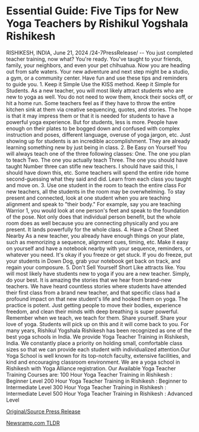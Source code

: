 # Essential Guide: Five Tips for New Yoga Teachers by Rishikul Yogshala Rishikesh

RISHIKESH, INDIA, June 21, 2024 /24-7PressRelease/ -- You just completed teacher training, now what?  You're ready. You've taught to your friends, family, your neighbors, and even your pet chihuahua. Now you are heading out from safe waters. Your new adventure and next step might be a studio, a gym, or a community center.  Have fun and use these tips and reminders to guide you.  1. Keep it Simple  Use the KISS method. Keep it Simple for Students. As a new teacher, you will most likely attract students who are new to yoga as well. You do not need to wow them, knock their socks off, or hit a home run. Some teachers feel as if they have to throw the entire kitchen sink at them via creative sequencing, quotes, and stories. The hope is that it may impress them or that it is needed for students to have a powerful yoga experience. But for students, less is more. People have enough on their plates to be bogged down and confused with complex instruction and poses, different language, overuse of yoga jargon, etc. Just showing up for students is an incredible accomplishment. They are already learning something new by just being in class.  2. Be Easy on Yourself You will always teach one of the three following classes: One. The one you plan to teach Two. The one you actually teach Three. The one you should have taught Number three can stifle new teachers. I should have said this, I should have down this, etc. Some teachers will spend the entire ride home second-guessing what they said and did. Learn from each class you taught and move on.  3. Use one student in the room to teach the entire class For new teachers, all the students in the room may be overwhelming. To stay present and connected, look at one student when you are teaching alignment and speak to "their body." For example, say you are teaching Warrior 1, you would look at one person's feet and speak to the foundation of the pose. Not only does that individual person benefit, but the whole room does as well because you are connecting physically and you are present. It lands powerfully for the whole class.  4. Have a Cheat Sheet Nearby As a new teacher, you already have enough things on your plate, such as memorizing a sequence, alignment cues, timing, etc. Make it easy on yourself and have a notebook nearby with your sequence, reminders, or whatever you need. It's okay if you freeze or get stuck. If you do freeze, put your students in Down Dog, grab your notebook get back on track, and regain your composure.  5. Don't Sell Yourself Short Like attracts like. You will most likely have students new to yoga if you are a new teacher. Simply, do your best. It is amazing the stories that we hear from brand-new teachers. We have heard countless stories where students have attended their first class from a brand new teacher, and that specific class had a profound impact on that new student's life and hooked them on yoga. The practice is potent. Just getting people to move their bodies, experience freedom, and clean their minds with deep breathing is super powerful. Remember when we teach, we teach for them. Share yourself. Share your love of yoga. Students will pick up on this and it will come back to you.  For many years, Rishikul Yogshala Rishikesh has been recognized as one of the best yoga schools in India. We provide Yoga Teacher Training in Rishikesh, India. We constantly place a priority on holding small, comfortable class sizes so that we can provide each student with individualized attention.Our Yoga School is well known for its top-notch faculty, extensive facilities, and kind and encouraging classroom environment. We are a yoga school in Rishikesh with Yoga Alliance registration.  Our Available Yoga Teacher Training Courses are:   100 Hour Yoga Teacher Training in Rishikesh : Beginner Level 200 Hour Yoga Teacher Training in Rishikesh : Beginner to Intermediate Level 300 Hour Yoga Teacher Training in Rishikesh : Intermediate Level 500 Hour Yoga Teacher Training in Rishikesh : Advanced Level 

[Original/Source Press Release](https://www.24-7pressrelease.com/press-release/511871/essential-guide-five-tips-for-new-yoga-teachers-by-rishikul-yogshala-rishikesh) 

[Newsramp.com TLDR](https://newsramp.com/None) 